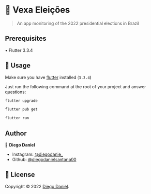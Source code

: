 # 📱 Vexa Eleições

> An app monitoring of the 2022 presidential elections in Brazil

## Prerequisites
  • Flutter 3.3.4

## 🚀 Usage

Make sure you have [flutter](https://docs.flutter.dev/get-started/install) installed (`3.3.4`)

Just run the following command at the root of your project and answer questions:

```sh
flutter upgrade
```

```sh
flutter pub get
```

```sh
flutter run
```

## Author
👤 **Diego Daniel**
- Instagram: [@diegodanie_](https://instagram.com/diegodanie_)
- Github: [@diegodanielsantana00](https://github.com/diegodanielsantana00)

## 📝 License
Copyright © 2022 [Diego Daniel](https://github.com/diegodanielsantana00).<br />

